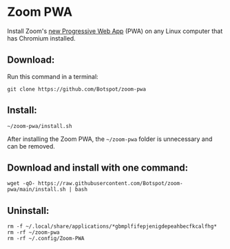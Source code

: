 # Zoom PWA

Install Zoom's [new Progressive Web App](https://pwa.zoom.us/wc) (PWA) on any Linux computer that has Chromium installed.

## Download:
Run this command in a terminal:
```
git clone https://github.com/Botspot/zoom-pwa
```
## Install:
```
~/zoom-pwa/install.sh
```
After installing the Zoom PWA, the `~/zoom-pwa` folder is unnecessary and can be removed.

## Download and install with one command:
```
wget -qO- https://raw.githubusercontent.com/Botspot/zoom-pwa/main/install.sh | bash
```
## Uninstall:
```
rm -f ~/.local/share/applications/*gbmplfifepjenigdepeahbecfkcalfhg*
rm -rf ~/zoom-pwa
rm -rf ~/.config/Zoom-PWA
```

